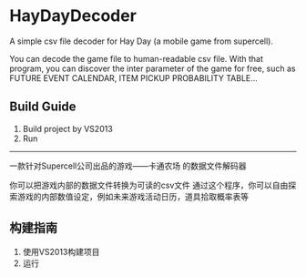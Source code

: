 # HayDayDecoder
A simple csv file decoder for Hay Day (a mobile game from supercell).

You can decode the game file to human-readable csv file.
With that program, you can discover the inter parameter of the game for free, such as FUTURE EVENT CALENDAR, ITEM PICKUP PROBABILITY TABLE...

## Build Guide
1. Build project by VS2013
1. Run

---
一款针对Supercell公司出品的游戏——卡通农场 的数据文件解码器

你可以把游戏内部的数据文件转换为可读的csv文件
通过这个程序，你可以自由探索游戏的内部数值设定，例如未来游戏活动日历，道具拾取概率表等

## 构建指南
1. 使用VS2013构建项目
2. 运行
